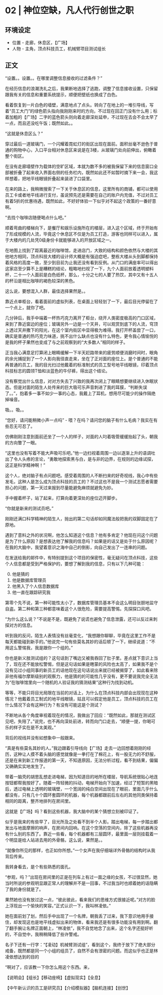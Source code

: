 # 02 | 神位空缺，凡人代行创世之职

## 环境设定

* 位置 - 走廊，休息区，【广场】
* 人物 - 主角，顶点科技员工，机械臂项目测试组长

## 正文

“设置。。设置。。在哪里调整信息接收的过滤条件？”

在经历信息的浪潮洗礼之后，我果断地选择了逃跑，调整了信息接收设置，只保留跟我有关的信息和重要系统提示，顺便把壁纸也换成了白色。

看着恢复到一片白色的墙壁，满意地点了点头。转向了在地上的一堆引导线，写着“员工大门”的绿色箭头指向我刚刚来时的方向，不过现在回正门没有什么用；标着加粗的【广场】二字的蓝色箭头则向着走廊深处延申，不过现在去会不会太早了一点，而且还没吃午饭；既然如此。。

“这就是休息区么？”

穿过最后一道玻璃门，一个闪耀着霓虹灯的街区出现在面前。面积丝毫不逊色于普通的购物中心，入口平台相对休息区来说是在3楼，从玻璃门处向前伸出，俯瞰着整个街区。

在没有走廊墙壁作为载体的空旷区域，本就为数不多的被我保留下来的信息窗口全部被折叠了起来收入界面右侧的任务栏内，既然如此还不如暂时摘下来一会，我这样想着，把地平线眼镜折叠起来装进了口袋里。

在来的路上，我稍微搜索了一下关于休息区的信息，这里所有的商铺，都可以使用员工卡或者地平线进行支付，虽说预先还是需要在自己的账户内充值，不过对员工有着5折的优惠待遇，既然如此，不好好体验一下似乎对不起这个政策的一番好意啊。

“去找个咖啡店随便喝点什么吧。”

顺着弯曲的楼梯向下，是餐厅和娱乐设施所在的楼层，进入这个区域，终于开始有了形成规模的人流，毕竟这个休息区不仅是为员工打造，游客也同样可以进入，属于大楼内的几处凭0级身份卡就能够进入的开放区域之一。

在地图上找到了距离最近的咖啡馆，走进店门，大致的结构和颜色依然与大楼的其他地方相同，顶点科技大楼的设计师大概是有强迫症吧，整栋大楼从头到脚都保持着风格的高度一致，至少到目前为止我还没有看到反例。从门口的满座率可以得出这家店至少算不上是糟糕的结论，粗略地扫视了一下，九个人面前放着透明塑料杯，二十一个人面前是白色纸杯，那么，十分之七的人要了热饮，其中又有十五人的杯沿是相比咖啡的褐色较深的黑色。

这么说，要想混入人群，最佳选择果然是。。

靠近点单柜台，看着面前的虚拟列表，在桌面上轻轻划了一下，最后目光停留在了一个点上，就你了吧。

几分钟后，我手中端着一杯热巧克力离开了柜台，绕开人类密度极高的门口区域，来到了靠近窗边的座位；玻璃另外一边是一个天井，可以观赏到底下的人流，穹顶上透过天井撒下的阳光，在这个室内街区中显得极为难得。我打开杯盖尝了一口，确实是普通的热巧克力味道，挑不出什么缺点也没有什么特色，更令我心情愉悦的是我的杯子果然也变成了与之前观察到的“大多数人”相同的样子。

正当我心满意足打算闭上眼睛缓解一下半天赶路带来的疲劳顺便消磨时间时，眼角的余光捕捉到了一个人影向我径直走来，坐在了正对面的座位上。是个普通的不能再普通的员工，我的目光扫过他戴着的标准制式的员工型号地平线眼镜，印着顶点科技标志的圆领T恤和淡蓝色的牛仔裤，得出这个结论。

没有察觉出什么信息，对对方失去了兴致的我再次闭上了眼睛想要继续进入休眠状态。但是对面的陌生人处传来的巨大吸可乐声音刺进了我的耳膜，“判断失误了。。”，抱着多一事不如少一事的心态，我戴上了耳机，想用尽可能少的操作隔绝掉噪音。

吸。。吸。。

“您好，请问能稍微小声一点吗” - 喂？在吗？请问您的脑子有什么毛病？我实在有些忍无可忍了。

仿佛刚刚注意到面前还坐了一个人的样子，对面的人叼着吸管缓缓抬起了头，朝我的方向瞥了一眼。

“这里也没有写着不能大声吸可乐吧。”他一边扫视着周围一边以逐渐上升的语调吐出了令人头疼的言论，“勇敢地探索黑与白，是与非的边界，在规则的边缘试探，这正是科学精神啊！”

这个人，绝对脑子有点问题吧。感受着周围的人不断扫来的好奇视线，我心中有些发毛，这种人是怎么成为顶点科技的员工的？不过这也不是我一个测试志愿者需要担心的问题，第一天过来报到尽量能避免麻烦就避免为妙。

手中握着杯子，站了起来，打算向着更深处的座位迈开脚步。

“你就是新来的测试员吧。”

刚刚还满口科学精神的陌生人，抛出的第二句话却如同魔法般把我的双脚固定在了原地。

遇到了意料之外的状况啊，他怎么知道这个信息？他有多肯定？他现在问这个问题是为了什么原因？是想表达他了解我的信息吗？如果是的话又是处于什么原因呢？在我的大脑中，我望着意识之海中自己的倒影，向自己发出了一连串的问题。

在发送给我的邮件中，有特别提到这个项目的保密性，毫无疑问在顶点科技，这些个人信息都是受到严格保护的，要想了解到我的信息，只有以下几种可能：

0. 他是猜的
1. 他是数据库管理员
2. 他黑入了个人信息数据库
3. 他一直在跟踪研究我

第零个先不说，第一种可能性太小了，数据库管理员基本不会这么明目张胆地监守自盗。第二种和第三种都意味着这个人很危险，需要提高警惕。先探探口风吧。

“为什么这么说？”不说是不是，既避免了说谎也避免了信息泄露，还可以反过来刺探对方的信息。

听到我的反问，陌生人表情没有丝毫变化，“我想跟你聊聊，毕竟在这里工作不是每天都能碰到新手的。”他说完一句有些莫名其妙的话后顿了一下，继续说道：“不用这么警惕我，我是跟你一个组的。”

你也是新义肢测试组的？这句话到了嘴边又被我吞回了肚子里。差点就下意识上当了，现在还不能放松警惕，但是这句话如果是瞎蒙的风险也太高了，如果我不是个没有见过小组同事的新员工的话他现在这句话说出来就已经被揭穿了，如此看来除非他有福尔摩斯级别的观察力，他是猜的的可能性几乎没有，更不要说我完全无法为“在咖啡馆里向一个随机的人验证我的猜测结果”这种行为找到动机。

等等，不能只将目光局限在当前的对话上，为什么在顶点科技内部会出现现在这种情况？他戴着员工制式的地平线眼镜，姑且可以假定他是员工，顶点科技的员工在什么情况下会有这种行为？有没有可能这是个测试？

不断地从各个角度审视着现在的情况，我做出了回应：“既然如此，那就在测试区见吧，失陪了。”说完，也不再向深处前进，转而向门口走去，“顺便一提，你喝可乐的样子实在是不太美观。”

背后的视线并没有如想象中一般跟来。



“真是有些莫名其妙的人。”我边跟着引导线向【广场】走去一边回想着刚刚的经历，这种让人摸不着头脑的感觉就像是一拳打在了棉花上，有一股无力的不舒服，还是在来到新工作报道的第一天，不知道原因，无法分析过程，看不到结果，偏偏又确确实实地发生了。

带着一脑壳的胡思乱想走进电梯，因为知道目的地所在楼层，导航系统很贴心地连按钮都帮我按好了。随着一阵轻微的抖动，电梯开始向下加速，经过了短暂的黑暗后，透过电梯上透明的玻璃壁，一个宽阔的纯白空间出现在了眼前，里面几乎什么都没有，只有几十个圆环套圆环的机器，每个机器都跟前后左右的其他同类保持着相同的距离，整齐地排列在房间里。

这就是【广场】吗？看到这些机器，我大脑中的某个猜想立刻被印证了。

似乎是我来的有些早了，目光所及之处看不到半个人影。踏出电梯，每一步踏出都发出与地面摩擦的响声，在房间内回响。在这个空荡的空间内，除了这些机器再没有什么别的东西了。靠近一些看，每个机器都有三层圆环，最里面一层则挂载着一个明显是给人站进去用的外骨骼，这么说，果然是。。

“就像你所见的那样，也正如你所想。”一个女声在我仔细端详外骨骼的结构时从我背后传来。

我转身看去，是个有些熟悉的面孔。

“参观，吗？”出现在房间里的正是在列车上有过一面之缘的女孩，不过很显然，她当时所说的参观明显跟正常人的理解并不是一回事，不过我当时也顺着她的话隐瞒了我的身份就是了。

果然她也没有放过这一点，“彼此彼此，看来我们的思维方式很接近呢。”对方的脸上浮现出一个愉快的笑容。”正式认识一下，我叫林凌依。”

她在面前划了划，然后手中出现了一个名牌，朝我丢了过来，我下意识地用手接住，却发现这也是地平线虚拟出来的物体，看来我还是有很多功能没有用到啊。翻了翻手腕让名牌正面朝上，“林凌依”，我不自觉地念了出来，这个名字还挺好听的，不自觉中，我稍稍降低了些许警戒。

名子下还有一行字：“【凌动】机械臂测试组”，看到这个，我终于放下了绝大部分戒备，既然都是同一个小组的组员了，自然不会有泄密的问题。而这似乎也正是林凌依想达到的目的



“啊对了，应该教一下你怎么用这个东西。来，

【说明会】【组长】【移动座椅】【虚拟现实】【全息】

【中午新认识的员工是研究员】【介绍模拟器】【脑机连接】【创世】
